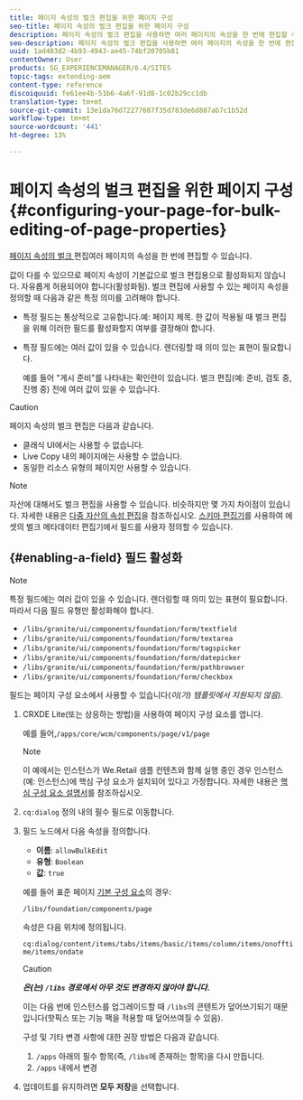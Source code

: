 ```yaml
---
title: 페이지 속성의 벌크 편집을 위한 페이지 구성
seo-title: 페이지 속성의 벌크 편집을 위한 페이지 구성
description: 페이지 속성의 벌크 편집을 사용하면 여러 페이지의 속성을 한 번에 편집할 수 있습니다
seo-description: 페이지 속성의 벌크 편집을 사용하면 여러 페이지의 속성을 한 번에 편집할 수 있습니다
uuid: 1ad403d2-4b93-4943-ae45-74bf20705b81
contentOwner: User
products: SG_EXPERIENCEMANAGER/6.4/SITES
topic-tags: extending-aem
content-type: reference
discoiquuid: fe61ee4b-51b6-4a6f-91d8-1c02b29cc1db
translation-type: tm+mt
source-git-commit: 13e1da76d72277687f35d783de6d887ab7c1b52d
workflow-type: tm+mt
source-wordcount: '441'
ht-degree: 13%

---
```



# 페이지 속성의 벌크 편집을 위한 페이지 구성 {#configuring-your-page-for-bulk-editing-of-page-properties}

[페이지 속성의 벌크 ](/help/sites-authoring/editing-page-properties.md#from-the-sites-console-multiple-pages) 편집여러 페이지의 속성을 한 번에 편집할 수 있습니다.

값이 다를 수 있으므로 페이지 속성이 기본값으로 벌크 편집용으로 활성화되지 않습니다. 자유롭게 허용되어야 합니다(활성화됨). 벌크 편집에 사용할 수 있는 페이지 속성을 정의할 때 다음과 같은 특정 의미를 고려해야 합니다.

* 특정 필드는 통상적으로 고유합니다.예: 페이지 제목. 한 값이 적용될 때 벌크 편집을 위해 이러한 필드를 활성화할지 여부를 결정해야 합니다.
* 특정 필드에는 여러 값이 있을 수 있습니다. 렌더링할 때 의미 있는 표현이 필요합니다.

   예를 들어 &quot;게시 준비&quot;를 나타내는 확인란이 있습니다. 벌크 편집(예: 준비, 검토 중, 진행 중) 전에 여러 값이 있을 수 있습니다.

>[!CAUTION]
>
>페이지 속성의 벌크 편집은 다음과 같습니다.
>
>* 클래식 UI에서는 사용할 수 없습니다.
>* Live Copy 내의 페이지에는 사용할 수 없습니다.
>* 동일한 리소스 유형의 페이지만 사용할 수 있습니다.

>



>[!NOTE]
>
>자산에 대해서도 벌크 편집을 사용할 수 있습니다. 비슷하지만 몇 가지 차이점이 있습니다. 자세한 내용은 [다중 자산의 속성 편집](/help/assets/managing-multiple-assets.md)을 참조하십시오. [스키마 편집기](/help/assets/metadata-schemas.md)를 사용하여 에셋의 벌크 메타데이터 편집기에서 필드를 사용자 정의할 수 있습니다.

## {#enabling-a-field} 필드 활성화

>[!NOTE]
>
>특정 필드에는 여러 값이 있을 수 있습니다. 렌더링할 때 의미 있는 표현이 필요합니다. 따라서 다음 필드 유형만 활성화해야 합니다.
>
>* `/libs/granite/ui/components/foundation/form/textfield`
>* `/libs/granite/ui/components/foundation/form/textarea`
>* `/libs/granite/ui/components/foundation/form/tagspicker`
>* `/libs/granite/ui/components/foundation/form/datepicker`
>* `/libs/granite/ui/components/foundation/form/pathbrowser`
>* `/libs/granite/ui/components/foundation/form/checkbox`

>



필드는 페이지 구성 요소에서 사용할 수 있습니다(*이(가) 템플릿에서 지원되지 않음).*

1. CRXDE Lite(또는 상응하는 방법)을 사용하여 페이지 구성 요소를 엽니다.

   예를 들어,`/apps/core/wcm/components/page/v1/page`

   >[!NOTE]
   >
   >이 예에서는 인스턴스가 We.Retail 샘플 컨텐츠와 함께 실행 중인 경우 인스턴스(예: 인스턴스)에 핵심 구성 요소가 설치되어 있다고 가정합니다. 자세한 내용은 [핵심 구성 요소 설명서](https://docs.adobe.com/content/help/ko-KR/experience-manager-core-components/using/introduction.html)를 참조하십시오.

1. `cq:dialog` 정의 내의 필수 필드로 이동합니다.
1. 필드 노드에서 다음 속성을 정의합니다.

   * **이름**: `allowBulkEdit`
   * **유형**: `Boolean`
   * **값**:  `true`

   예를 들어 표준 페이지 [기본 구성 요소](/help/sites-authoring/default-components-foundation.md)의 경우:

   `/libs/foundation/components/page`

   속성은 다음 위치에 정의됩니다.

   `cq:dialog/content/items/tabs/items/basic/items/column/items/onofftime/items/ondate`

   >[!CAUTION]
   >
   >***은(는) `/libs` 경로에서 아무 것도 변경하지 않아야 합니다.***
   >
   >이는 다음 번에 인스턴스를 업그레이드할 때 `/libs`의 콘텐트가 덮어쓰기되기 때문입니다(핫픽스 또는 기능 팩을 적용할 때 덮어쓰여질 수 있음).
   >
   >구성 및 기타 변경 사항에 대한 권장 방법은 다음과 같습니다.
   >
   >    1. `/apps` 아래의 필수 항목(즉, `/libs`에 존재하는 항목)을 다시 만듭니다.
   >    1. `/apps` 내에서 변경


1. 업데이트를 유지하려면 **모두 저장**&#x200B;을 선택합니다.

